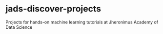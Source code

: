 # jads-discover-projects
Projects for hands-on machine learning tutorials at Jheronimus Academy of Data Science
